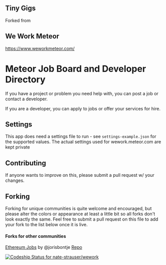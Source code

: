 ## Tiny Gigs
Forked from
## We Work Meteor
https://www.weworkmeteor.com/
# Meteor Job Board and Developer Directory

If you have a project or problem you need help with, you can post a job or contact a developer.

If you are a developer, you can apply to jobs or offer your services for hire.

## Settings
This app does need a settings file to run - see `settings-example.json` for the supported values.  The actual settings used for wework.meteor.com are kept private

## Contributing
If anyone wants to improve on this, please submit a pull request w/ your changes.

## Forking
Forking for unique communities is quite welcome and encouraged, but please alter the colors or appearance at least a little bit so all forks don't look exactly the same.  Feel free to submit a pull request on this file to add your fork to the list below once it is live.


#### Forks for other communities 
[Ethereum Jobs](http://jobs.ethercasts.com/) by @jorisbontje [Repo](https://github.com/EtherCasts/wework)


[ ![Codeship Status for nate-strauser/wework](https://codeship.com/projects/20fcf290-9cc5-0131-c1a7-7ae80bc9bd82/status?branch=master)](https://codeship.com/projects/17832)
